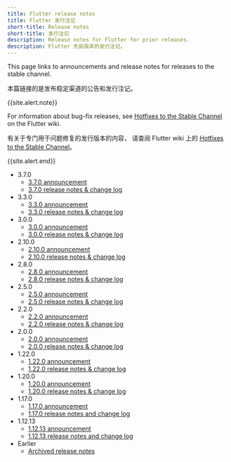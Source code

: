 ```yaml
---
title: Flutter release notes
title: Flutter 发行注记
short-title: Release notes
short-title: 发行注记
description: Release notes for Flutter for prior releases.
description: Flutter 先前版本的发行注记。 
---
```


This page links to announcements and release notes for
releases to the stable channel.

本篇链接的是发布稳定渠道的公告和发行注记。

{{site.alert.note}}

  For information about bug-fix releases, see
  [Hotfixes to the Stable Channel][] on the Flutter wiki.

  有关于专门用于问题修复的发行版本的内容，
  请查阅 Flutter wiki 上的 [Hotfixes to the Stable Channel][]。

{{site.alert.end}}

* 3.7.0
  * [3.7.0 announcement][]
  * [3.7.0 release notes & change log][]
* 3.3.0
  * [3.3.0 announcement][]
  * [3.3.0 release notes & change log][]
* 3.0.0
  * [3.0.0 announcement][]
  * [3.0.0 release notes & change log][]
* 2.10.0
  * [2.10.0 announcement][]
  * [2.10.0 release notes & change log][]
* 2.8.0
  * [2.8.0 announcement][]
  * [2.8.0 release notes & change log][]
* 2.5.0
  * [2.5.0 announcement][]
  * [2.5.0 release notes & change log][]
* 2.2.0
  * [2.2.0 announcement][]
  * [2.2.0 release notes & change log][]
* 2.0.0
  * [2.0.0 announcement][]
  * [2.0.0 release notes & change log][]
* 1.22.0
  * [1.22.0 announcement][]
  * [1.22.0 release notes & change log][]
* 1.20.0
  * [1.20.0 announcement][]
  * [1.20.0 release notes & change log][]
* 1.17.0
  * [1.17.0 announcement][]
  * [1.17.0 release notes and change log][]
* 1.12.13
  * [1.12.13 announcement][]
  * [1.12.13 release notes and change log][]
* Earlier
  * [Archived release notes][]

[3.7.0 announcement]: {{site.flutter-medium}}/whats-new-in-flutter-3-7-38cbea71133c
[3.7.0 release notes & change log]: {{site.url}}/development/tools/sdk/release-notes/release-notes-3.7.0
[3.3.0 announcement]: {{site.flutter-medium}}/announcing-flutter-3-3-at-flutter-vikings-6f213e068793
[3.3.0 release notes & change log]: {{site.url}}/development/tools/sdk/release-notes/release-notes-3.3.0
[3.0.0 announcement]: {{site.flutter-medium}}/whats-new-in-flutter-3-8c74a5bc32d0
[3.0.0 release notes & change log]: {{site.url}}/development/tools/sdk/release-notes/release-notes-3.0.0
[2.10.0 announcement]: {{site.flutter-medium}}/whats-new-in-flutter-2-10-5aafb0314b12
[2.10.0 release notes & change log]: {{site.url}}/development/tools/sdk/release-notes/release-notes-2.10.0
[2.8.0 announcement]: {{site.flutter-medium}}/whats-new-in-flutter-2-8-d085b763d181
[2.8.0 release notes & change log]: {{site.url}}/development/tools/sdk/release-notes/release-notes-2.8.0
[2.5.0 announcement]: {{site.flutter-medium}}/whats-new-in-flutter-2-5-6f080c3f3dc
[2.5.0 release notes & change log]: {{site.url}}/development/tools/sdk/release-notes/release-notes-2.5.0
[2.2.0 announcement]: {{site.flutter-medium}}/whats-new-in-flutter-2-2-fd00c65e2039
[2.2.0 release notes & change log]: {{site.url}}/development/tools/sdk/release-notes/release-notes-2.2.0
[2.0.0 announcement]: {{site.flutter-medium}}/whats-new-in-flutter-2-0-fe8e95ecc65
[2.0.0 release notes & change log]: {{site.url}}/development/tools/sdk/release-notes/release-notes-2.0.0
[1.22.0 announcement]: {{site.flutter-medium}}/announcing-flutter-1-22-stable-44f146009e5f
[1.22.0 release notes & change log]: {{site.url}}/development/tools/sdk/release-notes/release-notes-1.22.0
[1.20.0 announcement]: {{site.flutter-medium}}/announcing-flutter-1-20-2aaf68c89c75
[1.20.0 release notes & change log]: {{site.url}}/development/tools/sdk/release-notes/release-notes-1.20.0
[1.17.0 announcement]: {{site.flutter-medium}}/announcing-flutter-1-17-4182d8af7f8e
[1.17.0 release notes and change log]: {{site.url}}/development/tools/sdk/release-notes/release-notes-1.17.0
[1.12.13 announcement]: {{site.flutter-medium}}/announcing-flutter-1-12-what-a-year-22c256ba525d
[1.12.13 release notes and change log]: {{site.url}}/development/tools/sdk/release-notes/release-notes-1.12.13
[Archived release notes]: {{site.url}}/development/tools/sdk/release-notes/release-notes-archive
[Hotfixes to the Stable Channel]: {{site.repo.flutter}}/wiki/Hotfixes-to-the-Stable-Channel

